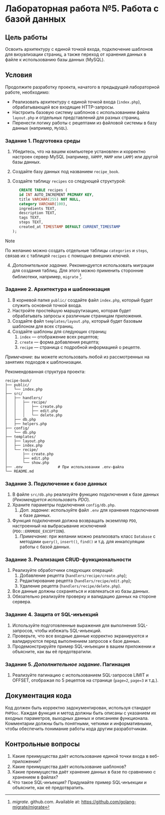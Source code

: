 # Лабораторная работа №5. Работа с базой данных

## Цель работы

Освоить архитектуру с единой точкой входа, подключение шаблонов для визуализации страниц, а также переход от хранения данных в файле к использованию базы данных (MySQL).

## Условия

Продолжите разработку проекта, начатого в предыдущей лабораторной работе, необходимо:

- Реализовать архитектуру с единой точкой входа (`index.php`), обрабатывающей все входящие HTTP-запросы.
- Настроить базовую систему шаблонов с использованием файла `layout.php` и отдельных представлений для разных страниц.
- Перенести логику работы с рецептами из файловой системы в базу данных (например, `MySQL`).

### Задание 1. Подготовка среды

1. Убедитесь, что на вашем компьютере установлен и корректно настроен сервер MySQL (например, `XAMPP`, `MAMP` или `LAMP`) или другой базы данных.
2. Создайте базу данных под названием `recipe_book`.
3. Создайте таблицу `recipes` со следующей структурой:

   ```sql
      CREATE TABLE recipes (
      id INT AUTO_INCREMENT PRIMARY KEY,
      title VARCHAR(255) NOT NULL,
      category VARCHAR(100),
      ingredients TEXT,
      description TEXT,
      tags TEXT,
      steps TEXT,
      created_at TIMESTAMP DEFAULT CURRENT_TIMESTAMP
   );
   ```

> [!NOTE]
> По желанию можно создать отдельные таблицы `categories` и `steps`, связав их с таблицей `recipes` с помощью внешних ключей.

4. _Дополнительное задание_. Рекомендуется использовать миграции для создания таблиц. Для этого можно применить сторонние библиотеки, например, `migrate` [^1].

### Задание 2. Архитектура и шаблонизация

1. В корневой папке `public/` создайте файл `index.php`, который будет служить основной точкой входа.
2. Настройте простейшую маршрутизацию, которая будет обрабатывать запросы к различным страницам приложения.
3. Создайте файл `templates/layout.php`, который будет базовым шаблоном для всех страниц.
4. Создайте шаблоны для следующих страниц:
   1. `index` — отображение всех рецептов;
   2. `create` — форма добавления рецепта;
   3. `recipe` — страница с подробной информацией о рецепте.

_Примечание_: вы можете использовать любой из рассмотренных на занятиях подходов к шаблонизации.

Рекомендованная структура проекта:

```
recipe-book/
├── public/
│   └── index.php
├── src/
│   ├── handlers/
│   │   ├── recipe/
│   │   │   ├── create.php
│   │   │   ├── edit.php
│   │   │   └── delete.php
│   ├── db.php
│   ├── helpers.php
├── config/
│   └── db.php
├── templates/
│   ├── layout.php
│   ├── index.php
│   └── recipe/
│       ├── create.php
│       ├── edit.php
│       └── show.php
├── .env                # При использовании .env-файла
└── README.md
```

### Задание 3. Подключение к базе данных

1. В файле `src/db.php` реализуйте функцию подключения к базе данных (_Рекомендуется использовать PDO_).
2. Храните параметры подключения `config/db.php`.
   1. _Доп. задание_: используйте файл `.env` для хранения подключения к базе данных.
3. Функция подключения должна возвращать экземпляр `PDO`, настроенный на выбрасывание исключений (`PDO::ERRMODE_EXCEPTION`).
   1. _Примечание_: при желании можно реализовать класс `Database` с методами `query()`, `insert()`, `find()` и т.д. для инкапсуляции работы с базой данных.

### Задание 3. Реализация CRUD-функциональности

1. Реализуйте обработчики следующих операций:
   1. Добавление рецепта (`handlers/recipe/create.php`);
   2. Редактирование рецепта (`handlers/recipe/edit.php`);
   3. Удаление рецепта (`handlers/recipe/delete.php`).
2. Все данные должны сохраняться и извлекаться из базы данных.
3. Обязательно реализуйте проверку и валидацию данных на стороне сервера.

### Задание 4. Защита от SQL-инъекций

1. Используйте подготовленные выражения для выполнения SQL-запросов, чтобы избежать SQL-инъекций.
2. Проверьте, что все входные данные корректно экранируются и валидируются перед выполнением запросов к базе данных.
3. Продемонстрируйте пример SQL-инъекции в вашем приложении и объясните, как вы её предотвратили.

### Задание 5. _Дополнительное задание_. Пагинация

1. Реализуйте пагинацию с использованием SQL-запросов LIMIT и OFFSET, отображая по 5 рецептов на странице (`page=2`, `page=3` и т.д.).

## Документация кода

Код должен быть корректно задокументирован, используя стандарт `PHPDoc`. Каждая функция и метод должны быть описаны с указанием их входных параметров, выходных данных и описанием функционала. Комментарии должны быть понятными, четкими и информативными, чтобы обеспечить понимание работы кода другим разработчикам.

## Контрольные вопросы

1. Какие преимущества даёт использование единой точки входа в веб-приложении?
2. Какие преимущества даёт использование шаблонов?
3. Какие преимущества даёт хранение данных в базе по сравнению с хранением в файлах?
4. Что такое SQL-инъекция? Придумайте пример SQL-инъекции и объясните, как её предотвратить.

[^1]: _migrate_. github.com. Available at: https://github.com/golang-migrate/migrate
